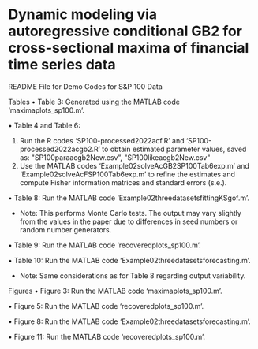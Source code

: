 # Dynamic modeling via autoregressive conditional GB2 for cross-sectional maxima of financial time series data

README File for Demo Codes for S&P 100 Data

Tables
•	Table 3: Generated using the MATLAB code ‘maximaplots_sp100.m’. 

•	Table 4 and Table 6: 
1.	Run the R codes ‘SP100-processed2022acf.R’ and ‘SP100-processed2022acgb2.R’ to obtain estimated parameter values, saved as:
"SP100paraacgb2New.csv”, 
"SP100likeacgb2New.csv"
2.	Use the MATLAB codes ‘Example02solveAcGB2SP100Tab6exp.m’ and
‘Example02solveAcFSP100Tab6exp.m’ to refine the estimates and compute Fisher information matrices and standard errors (s.e.). 

•	Table 8: Run the MATLAB code ‘Example02threedatasetsfittingKSgof.m’. 
-	Note: This performs Monte Carlo tests. The output may vary slightly from the values in the paper due to differences in seed numbers or random number generators.

•	Table 9: Run the MATLAB code ‘recoveredplots_sp100.m’.

•	Table 10: Run the MATLAB code ‘Example02threedatasetsforecasting.m’. 
-	Note: Same considerations as for Table 8 regarding output variability. 


Figures
•	Figure 3: Run the MATLAB code ‘maximaplots_sp100.m’.

•	Figure 5: Run the MATLAB code ‘recoveredplots_sp100.m’.

•	Figure 8: Run the MATLAB code ‘Example02threedatasetsforecasting.m’.

•	Figure 11: Run the MATLAB code ‘recoveredplots_sp100.m’.

